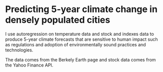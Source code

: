 # Predicting 5-year climate change in densely populated cities

I use autoregression on temperature data and stock and indexes data to produce 5-year climate forecasts that are sensitive to human impact such as regulations and adoption of environmentally sound practices and technologies. 

The data comes from the Berkely Earth page and stock data comes from the Yahoo Finance API.
